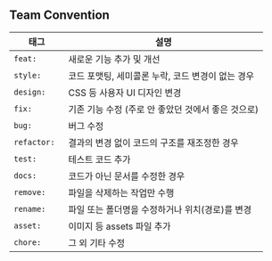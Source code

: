 <br/>

## Team Convention

| 태그                  | 설명                                                                      |
| --------------------- | ------------------------------------------------------------------------- |
| `feat: `             | 새로운 기능 추가 및 개선                                                |
| `style: `              | 코드 포맷팅, 세미콜론 누락, 코드 변경이 없는 경우                                                         |
| `design: `           | CSS 등 사용자 UI 디자인 변경                                              |
| `fix: `              | 기존 기능 수정 (주로 안 좋았던 것에서 좋은 것으로)                                                   |
| `bug: `          | 버그 수정                                    |
| `refactor: `            | 결과의 변경 없이 코드의 구조를 재조정한 경우                     |
| `test: `         |  테스트 코드 추가                                                   |
| `docs: `          | 코드가 아닌 문서를 수정한 경우                                                |
| `remove: `             | 파일을 삭제하는 작업만 수행                                                      |
| `rename: `             | 파일 또는 폴더명을 수정하거나 위치(경로)를 변경                      |
| `asset: `            | 이미지 등 assets 파일 추가 |
| `chore: `           | 그 외 기타 수정                      |

<br/>
